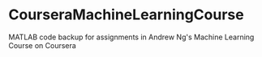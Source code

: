 # CourseraMachineLearningCourse
MATLAB code backup for assignments in Andrew Ng's Machine Learning Course on Coursera
